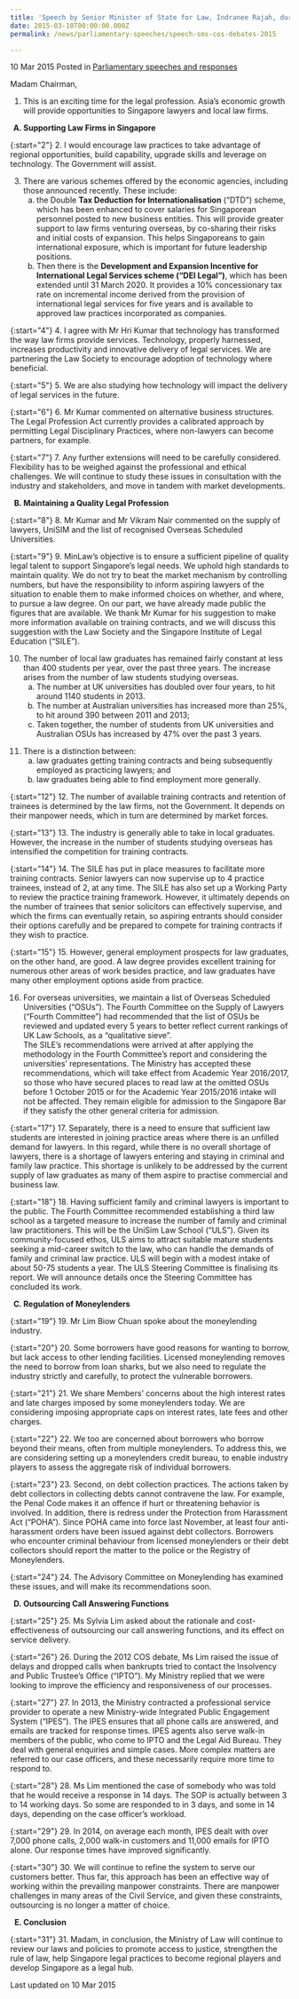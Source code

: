 ```yaml
---
title: 'Speech by Senior Minister of State for Law, Indranee Rajah, during the Committee of Supply Debate 2015'
date: 2015-03-10T00:00:00.000Z
permalink: /news/parliamentary-speeches/speech-sms-cos-debates-2015

---
```



10 Mar 2015 Posted in [Parliamentary speeches and responses](/news/parliamentary-speeches) 

Madam Chairman,

1. This is an exciting time for the legal profession. Asia’s economic growth will provide opportunities to Singapore lawyers and local law firms. 

<ol style="list-style-type: upper-alpha; font-weight:bold;">
<li>Supporting Law Firms in Singapore</li>
</ol>

{:start="2"}
2. I would encourage law practices to take advantage of regional opportunities, build capability, upgrade skills and leverage on technology. The Government will assist.


<ol start="3">
<li>There are various schemes offered by the economic agencies, including those announced recently. These include:

<ol style="list-style-type: lower-alpha">
<li>the Double <strong>Tax Deduction for Internationalisation</strong> (“DTD”) scheme, which has been enhanced to cover salaries for Singaporean personnel posted to new business entities. This will provide greater support to law firms venturing overseas, by co-sharing their risks and initial costs of expansion. This helps Singaporeans to gain international exposure, which is important for future leadership positions. </li>
<li>Then there is the <strong>Development and Expansion Incentive for International Legal Services scheme (“DEI Legal”)</strong>, which has been extended until 31 March 2020. It provides a 10% concessionary tax rate on incremental income derived from the provision of international legal services for five years and is available to approved law practices incorporated as companies.</li>
</ol>


</li>
</ol>

{:start="4"}
4. I agree with Mr Hri Kumar that technology has transformed the way law firms provide services. Technology, properly harnessed, increases productivity and innovative delivery of legal services. We are partnering the Law Society to encourage adoption of technology where beneficial. 

{:start="5"}
5. We are also studying how technology will impact the delivery of legal services in the future. 

{:start="6"}
6. Mr Kumar commented on alternative business structures. The Legal Profession Act currently provides a calibrated approach by permitting Legal Disciplinary Practices, where non-lawyers can become partners, for example. 

{:start="7"}
7. Any further extensions will need to be carefully considered. Flexibility has to be weighed against the professional and ethical challenges. We will continue to study these issues in consultation with the industry and stakeholders, and move in tandem with market developments.  


<ol start="2" style="list-style-type: upper-alpha; font-weight:bold;">
<li>Maintaining a Quality Legal Profession</li>
</ol>

{:start="8"}
8. Mr Kumar and Mr Vikram Nair commented on the supply of lawyers, UniSIM and the list of recognised Overseas Scheduled Universities.

{:start="9"}
9. MinLaw’s objective is to ensure a sufficient pipeline of quality legal talent to support Singapore’s legal needs. We uphold high standards to maintain quality. We do not try to beat the market mechanism by controlling numbers, but have the responsibility to inform aspiring lawyers of the situation to enable them to make informed choices on whether, and where, to pursue a law degree. On our part, we have already made public the figures that are available. We thank Mr Kumar for his suggestion to make more information available on training contracts, and we will discuss this suggestion with the Law Society and the Singapore Institute of Legal Education (“SILE”). 

<ol start="10">
<li> The number of local law graduates has remained fairly constant at less than 400 students per year, over the past three years. The increase arises from the number of law students studying overseas.
<ol style="list-style-type: lower-alpha">
<li>The number at UK universities has doubled over four years, to hit around 1140 students in 2013. </li>
<li>The number at Australian universities has increased more than 25%, to hit around 390 between 2011 and 2013;</li>
<li>Taken together, the number of students from UK universities and Australian OSUs has increased by 47% over the past 3 years.  </li>
</ol>


</li>
</ol>

<ol start="11">
<li>There is a distinction between:

<ol style="list-style-type: lower-alpha">
<li>law graduates getting training contracts and being subsequently employed as practicing lawyers; and </li>
<li>law graduates being able to find employment more generally.</li>
</ol>

</li>
</ol>

{:start="12"}
12. The number of available training contracts and retention of trainees is determined by the law firms, not the Government. It depends on their manpower needs, which in turn are determined by market forces. 

{:start="13"}
13. The industry is generally able to take in local graduates. However, the increase in the number of students studying overseas has intensified the competition for training contracts. 

{:start="14"}
14. The SILE has put in place measures to facilitate more training contracts. Senior lawyers can now supervise up to 4 practice trainees, instead of 2, at any time. The SILE has also set up a Working Party to review the practice training framework. However, it ultimately depends on the number of trainees that senior solicitors can effectively supervise, and which the firms can eventually retain, so aspiring entrants should consider their options carefully and be prepared to compete for training contracts if they wish to practice. 

{:start="15"}
15. However, general employment prospects for law graduates, on the other hand, are good. A law degree provides excellent training for numerous other areas of work besides practice, and law graduates have many other employment options aside from practice.  

<ol start="16">
<li>For overseas universities, we maintain a list of Overseas Scheduled Universities (“OSUs”). The Fourth Committee on the Supply of Lawyers (“Fourth Committee”) had recommended that the list of OSUs be reviewed and updated every 5 years to better reflect current rankings of UK Law Schools, as a “qualitative sieve”.
</li>
<li style="list-style-type: none">The SILE’s recommendations were arrived at after applying the methodology in the Fourth Committee’s report and considering the universities’ representations. The Ministry has accepted these recommendations, which will take effect from Academic Year 2016/2017, so those who have secured places to read law at the omitted OSUs before 1 October 2015 or for the Academic Year 2015/2016 intake will not be affected. They remain eligible for admission to the Singapore Bar if they satisfy the other general criteria for admission.</li>  
</ol>  





{:start="17"}
17. Separately, there is a need to ensure that sufficient law students are interested in joining practice areas where there is an unfilled demand for lawyers. In this regard, while there is no overall shortage of lawyers, there is a shortage of lawyers entering and staying in criminal and family law practice. This shortage is unlikely to be addressed by the current supply of law graduates as many of them aspire to practise commercial and business law. 

{:start="18"}
18. Having sufficient family and criminal lawyers is important to the public. The Fourth Committee recommended establishing a third law school as a targeted measure to increase the number of family and criminal law practitioners. This will be the UniSim Law School (“ULS”). Given its community-focused ethos, ULS aims to attract suitable mature students seeking a mid-career switch to the law, who can handle the demands of family and criminal law practice. ULS will begin with a modest intake of about 50-75 students a year. The ULS Steering Committee is finalising its report. We will announce details once the Steering Committee has concluded its work.

<ol start="3" style="list-style-type: upper-alpha; font-weight:bold;">
<li>Regulation of Moneylenders 
</li>
</ol>

{:start="19"}
19. Mr Lim Biow Chuan spoke about the moneylending industry.

{:start="20"}
20. Some borrowers have good reasons for wanting to borrow, but lack access to other lending facilities. Licensed moneylending removes the need to borrow from loan sharks, but we also need to regulate the industry strictly and carefully, to protect the vulnerable borrowers.

{:start="21"}
21. We share Members’ concerns about the high interest rates and late charges imposed by some moneylenders today. We are considering imposing appropriate caps on interest rates, late fees and other charges.

{:start="22"}
22. We too are concerned about borrowers who borrow beyond their means, often from multiple moneylenders. To address this, we are considering setting up a moneylenders credit bureau, to enable industry players to assess the aggregate risk of individual borrowers. 

{:start="23"}
23. Second, on debt collection practices. The actions taken by debt collectors in collecting debts cannot contravene the law. For example, the Penal Code makes it an offence if hurt or threatening behavior is involved. In addition, there is redress under the Protection from Harassment Act (“POHA”). Since POHA came into force last November, at least four anti-harassment orders have been issued against debt collectors. Borrowers who encounter criminal behaviour from licensed moneylenders or their debt collectors should report the matter to the police or the Registry of Moneylenders.

{:start="24"}
24. The Advisory Committee on Moneylending has examined these issues, and will make its recommendations soon.


<ol start="4" style="list-style-type: upper-alpha; font-weight:bold;">
<li>Outsourcing Call Answering Functions</li>
</ol>

{:start="25"}
25. Ms Sylvia Lim asked about the rationale and cost-effectiveness of outsourcing our call answering functions, and its effect on service delivery.

{:start="26"}
26. During the 2012 COS debate, Ms Lim raised the issue of delays and dropped calls when bankrupts tried to contact the Insolvency and Public Trustee’s Office (“IPTO”). My Ministry replied that we were looking to improve the efficiency and responsiveness of our processes. 

{:start="27"}
27. In 2013, the Ministry contracted a professional service provider to operate a new Ministry-wide Integrated Public Engagement System (“IPES”). The IPES ensures that all phone calls are answered, and emails are tracked for response times. IPES agents also serve walk-in members of the public, who come to IPTO and the Legal Aid Bureau. They deal with general enquiries and simple cases. More complex matters are referred to our case officers, and these necessarily require more time to respond to. 

{:start="28"}
28. Ms Lim mentioned the case of somebody who was told that he would receive a response in 14 days. The SOP is actually between 3 to 14 working days. So some are responded to in 3 days, and some in 14 days, depending on the case officer’s workload.

{:start="29"}
29. In 2014, on average each month, IPES dealt with over 7,000 phone calls, 2,000 walk-in customers and 11,000 emails for IPTO alone. Our response times have improved significantly. 

{:start="30"}
30. We will continue to refine the system to serve our customers better. Thus far, this approach has been an effective way of working within the prevailing manpower constraints. There are manpower challenges in many areas of the Civil Service, and given these constraints, outsourcing is no longer a matter of choice.

<ol start="5" style="list-style-type: upper-alpha; font-weight:bold;">
<li>Conclusion</li>
</ol>


{:start="31"}
31. Madam, in conclusion, the Ministry of Law will continue to review our laws and policies to promote access to justice, strengthen the rule of law, help Singapore legal practices to become regional players and develop Singapore as a legal hub.

<p class="right-side-updated">Last updated on 10 Mar 2015</p> 
